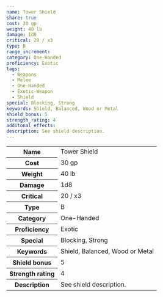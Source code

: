 ```yaml
---
name: Tower Shield
share: true
cost: 30 gp
weight: 40 lb
damage: 1d8
critical: 20 / x3
type: B
range_increment: 
category: One-Handed
proficiency: Exotic
tags:
  - Weapons
  - Melee
  - One-Handed
  - Exotic-Weapon
  - Shield
special: Blocking, Strong
keywords: Shield, Balanced, Wood or Metal
shield_bonus: 5
strength_rating: 4
additonal_effects: 
description: See shield description.
---
```


<p><span style="overflow-x: auto;"><table><tbody><tr><th>Name</th><td>Tower Shield</td></tr><tr><th>Cost</th><td>30 gp</td></tr><tr><th>Weight</th><td>40 lb</td></tr><tr><th>Damage</th><td>1d8</td></tr><tr><th>Critical</th><td>20 / x3</td></tr><tr><th>Type</th><td>B</td></tr><tr><th>Category</th><td>One-Handed</td></tr><tr><th>Proficiency</th><td>Exotic</td></tr><tr><th>Special</th><td>Blocking, Strong</td></tr><tr><th>Keywords</th><td>Shield, Balanced, Wood or Metal</td></tr><tr><th>Shield bonus</th><td>5</td></tr><tr><th>Strength rating</th><td>4</td></tr><tr><th>Description</th><td>See shield description.</td></tr></tbody></table></span></p>